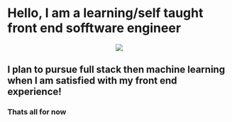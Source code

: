 <H1>Hello, I am a learning/self taught front end sofftware engineer</H1> 
<p align="center">
  <img src="https://giffiles.alphacoders.com/936/93695.gif">
<h2>I plan to pursue full stack then machine learning when I am satisfied with my front end experience!</h2>
<h3>Thats all for now</h3>
 

<!--
